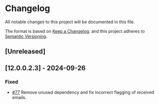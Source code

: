 # Changelog
All notable changes to this project will be documented in this file.

The format is based on [Keep a Changelog](https://keepachangelog.com/en/1.0.0/),
and this project adheres to [Semantic Versioning](https://semver.org/spec/v2.0.0.html).

## [Unreleased]
## [12.0.0.2.3] - 2024-09-26
### Fixed
- [#77](https://gitlab.com/somitcoop/erp-research/odoo-helpdesk/-/merge_requests/77) Remove unused dependency and fix incorrect flagging of received emails.
